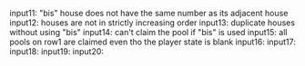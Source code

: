 input11: "bis" house does not have the same number as its adjacent house
input12: houses are not in strictly increasing order
input13: duplicate houses without using "bis"
input14: can't claim the pool if "bis" is used
input15: all pools on row1 are claimed even tho the player state is blank
input16:
input17:
input18:
input19:
input20: